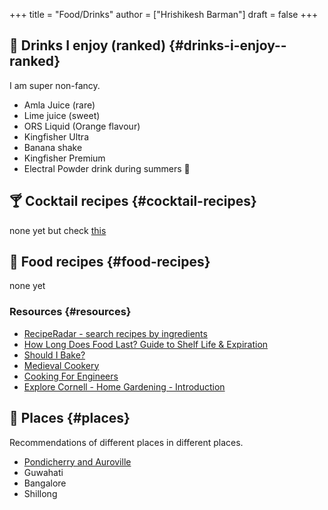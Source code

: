 +++
title = "Food/Drinks"
author = ["Hrishikesh Barman"]
draft = false
+++

## 🍹 Drinks I enjoy (ranked) {#drinks-i-enjoy--ranked}

I am super non-fancy.

-   Amla Juice (rare)
-   Lime juice (sweet)
-   ORS Liquid (Orange flavour)
-   Kingfisher Ultra
-   Banana shake
-   Kingfisher Premium
-   Electral Powder drink during summers 💏


## 🍸 Cocktail recipes {#cocktail-recipes}

none yet but check [this](https://github.com/balevine/cocktails)


## 🍲 Food recipes {#food-recipes}

none yet


### Resources {#resources}

-   [RecipeRadar - search recipes by ingredients](https://www.reciperadar.com/)
-   [How Long Does Food Last? Guide to Shelf Life &amp; Expiration](https://www.eatbydate.com/)
-   [Should I Bake?](https://shouldibake.com/)
-   [Medieval Cookery](https://medievalcookery.com/)
-   [Cooking For Engineers](http://www.cookingforengineers.com/)
-   [Explore Cornell - Home Gardening - Introduction](http://www.gardening.cornell.edu/homegardening/)


## 🏃 Places {#places}

Recommendations of different places in different places.

-   [Pondicherry and Auroville](https://www.google.com/maps/d/edit?mid=1QvCvZS2U1sv3ADrnOhIXKz7OCxrYU3h2&usp=sharing)
-   Guwahati
-   Bangalore
-   Shillong
